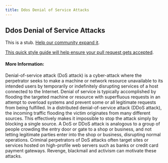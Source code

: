 ```yaml
---
title: Ddos Denial of Service Attacks
---
```


## Ddos Denial of Service Attacks

This is a stub. [Help our community expand it](https://github.com/freeCodeCamp/guide-articles/tree/master/articles/Security/DDoS-Denial-Of-Service-Attacks/index.md).

[This quick style guide will help ensure your pull request gets accepted](https://github.com/freeCodeCamp/guide-articles/blob/master/README.md).

<!-- The article goes here, in GitHub-flavored Markdown. Feel free to add YouTube videos, images, and CodePen/JSBin embeds  -->

#### More Information:
<!-- Please add any articles you think might be helpful to read before writing the article -->

Denial-of-service attack (DoS attack) is a cyber-attack where the perpetrator seeks to make a machine or network resource unavailable to its intended users by temporarily or indefinitely disrupting services of a host connected to the Internet. Denial of service is typically accomplished by flooding the targeted machine or resource with superfluous requests in an attempt to overload systems and prevent some or all legitimate requests from being fulfilled.
In a distributed denial-of-service attack (DDoS attack), the incoming traffic flooding the victim originates from many different sources. This effectively makes it impossible to stop the attack simply by blocking a single source.
A DoS or DDoS attack is analogous to a group of people crowding the entry door or gate to a shop or business, and not letting legitimate parties enter into the shop or business, disrupting normal operations.
Criminal perpetrators of DoS attacks often target sites or services hosted on high-profile web servers such as banks or credit card payment gateways. Revenge, blackmail and activism can motivate these attacks.
